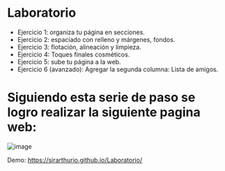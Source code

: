 # Laboratorio

* Ejercicio 1: organiza tu página en secciones.
* Ejercicio 2: espaciado con relleno y márgenes, fondos.
* Ejercicio 3: flotación, alineación y limpieza.
* Ejercicio 4: Toques finales cosméticos.
* Ejercicio 5: sube tu página a la web.
* Ejercicio 6 (avanzado): Agregar la segunda columna: Lista de amigos.

# Siguiendo esta serie de paso se logro realizar la siguiente pagina web:
![image](https://github.com/user-attachments/assets/4d3d229d-9940-4994-973d-698f86472663)







Demo:
https://sirarthurio.github.io/Laboratorio/
